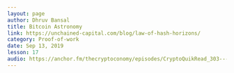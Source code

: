 ```yaml
---
layout: page
author: Dhruv Bansal
title: Bitcoin Astronomy
link: https://unchained-capital.com/blog/law-of-hash-horizons/
category: Proof-of-work
date: Sep 13, 2019
lesson: 17
audio: https://anchor.fm/thecryptoconomy/episodes/CryptoQuikRead_303---Bitcoin-Astronomy-Part-1---Dhruv-Bansal-e6eqo5
---
```

